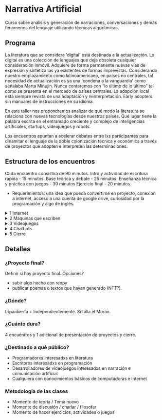 # Narrativa Artificial
Curso sobre análisis y generación de narraciones, conversaciones y demás fenómenos del lenguaje utilizando técnicas algorítmicas.


## Programa

La literatura que se considera 'digital' está destinada a la actualización. Lo digital es una colección de lenguajes que deja obsoleta cualquier consideración inmóvil. Adquiere de forma permanente nuevas vías de expresión y sintetiza las ya existentes de formas imprevistas.
Considerando nuestro emplazamiento como latinoamericano, en países no centrales, tal necesidad de actualización es ya una 'condena a la vanguardia' como señalaba Marta Minujín. 
Nunca contaremos con “lo último de lo último” tal como se presenta en el mercado de países centrales. La adopción local está siempre revista de una adaptación y reinterpretación. Early adopters sin manuales de instrucciones en su idioma.

En este taller nos propondremos analizar de qué modo la literatura se relaciona con nuevas tecnologías desde nuestros países. Qué lugar tiene la palabra escrita en el entramado creciente y complejo de inteligencias artificiales, startups, videojuegos y robots.

Los encuentros apuntan a acelerar debates entre lxs participantes para dinamitar el lenguaje de la doble colonización técnica y económica a través de proyectos que adopten e interpreten las determinaciones. 

## Estructura de los encuentros
Cada encuentro consistirá de 90 minutos.
Intro y actividad de escritura rápida - 15 minutos.
Base teórica y debate - 25 minutos.
Enseñanza técnica y práctica con juegos - 30 minutos
Ejercicio final - 20 minutos.

- Requerimientos: una idea que pueda convertirse en proyecto, conexión a internet, acceso a una cuenta de google drive, curiosidad por la programación y algo de inglés.

<details>
<summary>1 Internet</summary>
<!--All you need is a blank line-->

Qué es, estado, materialidad y política.
¿Qué interpretamos por internet? ¿En qué aporta a nuestra experiencia artística?
Tramas y trampas de lo digital.
Blockchain: FAQ & WTF

Abrir el lenguaje - Fernández Mallo.
Bases de OuLiPo. 
Las dos culturas.

Ciborgs y centauros

#### Presentación de lxs participantes, ideas y proyectos.

#### Actividades: 
- generar un poema con listas de palabras
- crear jpg
- crear un nft

</details>

<details>
<summary>2 Máquinas que escriben</summary>
<!--All you need is a blank line-->


¿Cómo abordan las computadoras el lenguaje? ¿Interpretan?
Bases de linguística computacional.

Máquinas que escriben
(Des) inteligencias artificiales
Los robots poetas de Belén Gaché
Las musas drones de H. Warpola 
 
Información y lenguaje (shannon-benjamin)
Nuevas técnicas, nuevas palabras, viejas emociones
La utopía ridícula de Flusser
Distant reading.

#### Actividades
- tracery
- aitextgen

</details>


<details>
<summary>3 Videojuegos</summary>
<!--All you need is a blank line-->


¿Puede la escritura ser un videojuego?

El juego como narración, Jesper Juul
El juego como condena, Hito Steyerl
Sims Life stories cheats

Visual Novels 

#### Actividades
- videojugando a la escritura, aitextdungeon
- programar un poema interactivo con twine o renpy

</details>

<details>
<summary>4 Chatbots</summary>
<!--All you need is a blank line-->

Bases técnicas
Uso narrativo - ejemplos.
AI Dungeon como chatbot

Haciendo un chatbot utilizando GPT-2
</details>

<details>
<summary>5 Cierre</summary>

Presentación de proyectos
Devoluciones cruzadas, análisis retrospectivo y aprendizajes
</details>

## Detalles

### ¿Proyecto final?
Definir si hay proyecto final. Opciones?
- subir algo hecho con renpy
- publicar poemas o textos que hayan generado (NFT?).

### ¿Dónde?
tripaabierta + Independientemente. Si falla el Moran.

### ¿Cuánto dura?
4 encuentros y 1 adicional de presentación de proyectos y cierre.

### ¿Destinado a qué público?
- Programadorxs interesadxs en literatura
- Escritorxs interesadxs en programación
- Desarrolladores de videojuegos interesadxs en narración e comunicación artificial
- Cualquiera con conocimientos básicos de computadoras e internet

### Metodología de las clases
- Momento de teoría / Tema nuevo
- Momento de discusión / charlar / filosofar
- Momento de hacer ejercicios, actividades o juegos


